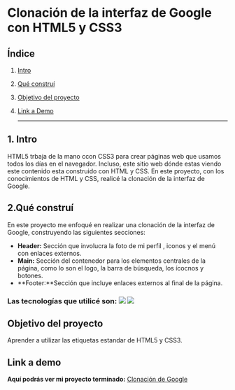 # Clonación de la interfaz de Google con HTML5 y CSS3 

## **Índice**
1. [Intro](#)
2. [Qué construí](#)
3. [Objetivo del proyecto](#)
4. [Link a Demo](#)


    ****

## 1. Intro
HTML5 trbaja de la mano ccon CSS3 para crear páginas web que usamos todos los días en el navegador. Incluso, este sitio web dónde estas viendo este contenido esta construido con HTML y CSS. En este proyecto, con los conocimientos de HTML y CSS, realicé la clonación de la interfaz de Google.

   ## 2.Qué construí 
En este proyecto me enfoqué en realizar una clonación de la interfaz de Google, construyendo las siguientes secciones:

+ **Header:** Sección que involucra la foto de mi perfil , iconos y el menú con enlaces externos.
+ **Main:** Sección del contenedor para los elementos centrales de la página, como lo son el logo, la barra de búsqueda, los ícocnos y botones.
+ **Footer:**Sección que incluye enlaces externos al final de la página.

### **Las tecnologías que utilicé son:** <img src="https://img.shields.io/badge/CSS3-1572B6?style=for-the-badge&logo=css3&logoColor=white" /> <img src="https://img.shields.io/badge/HTML5-E34F26?style=for-the-badge&logo=html5&logoColor=white" /> 

  ## Objetivo del proyecto
Aprender a utilizar las etiquetas estandar de HTML5 y CSS3. 

  ## Link a demo 
**Aquí podrás ver mi proyecto terminado:** [Clonación de Google](#) 

  

    
